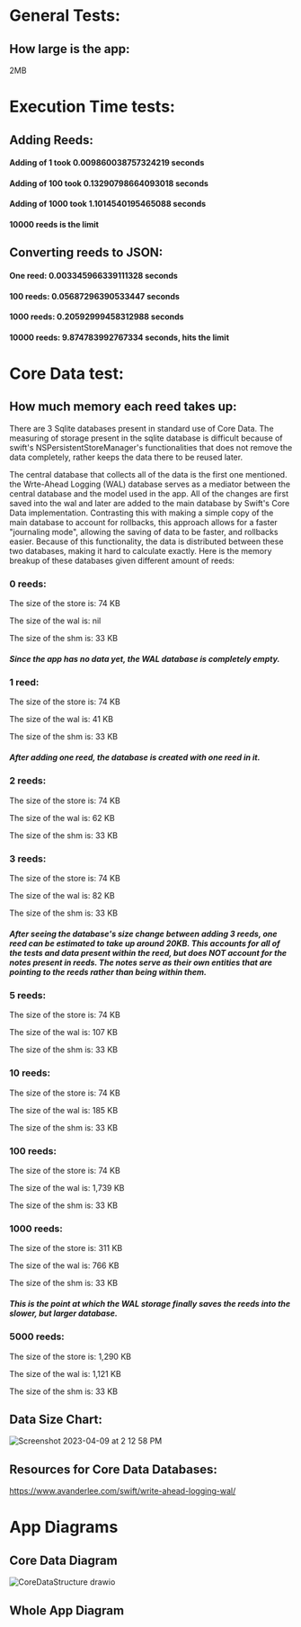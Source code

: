 # General Tests:

## How large is the app: 

2MB

# Execution Time tests:

## Adding Reeds:
#### Adding of 1 took 0.009860038757324219 seconds
#### Adding of 100 took 0.13290798664093018 seconds
#### Adding of 1000 took 1.1014540195465088 seconds
#### 10000 reeds is the limit

## Converting reeds to JSON:
#### One reed: 0.003345966339111328 seconds
#### 100 reeds: 0.05687296390533447 seconds
#### 1000 reeds:  0.20592999458312988 seconds
#### 10000 reeds: 9.874783992767334 seconds, hits the limit

# Core Data test:

## How much memory each reed takes up:
There are 3 Sqlite databases present in standard use of Core Data. The measuring of storage present in the sqlite database is difficult because of swift's NSPersistentStoreManager's functionalities that does not remove the data completely, rather keeps the data there to be reused later. 

The central database that collects all of the data is the first one mentioned. the Wrte-Ahead Logging (WAL) database serves as a mediator between the central database and the model used in the app. All of the changes are first saved into the wal and later are added to the main database by Swift's Core Data implementation. Contrasting this with making a simple copy of the main database to account for rollbacks, this approach allows for a faster "journaling mode", allowing the saving of data to be faster, and rollbacks easier. Because of this functionality, the data is distributed between these two databases, making it hard to calculate exactly. Here is the memory breakup of these databases given different amount of reeds:
### 0 reeds:
The size of the store is: 74 KB

The size of the wal is: nil

The size of the shm is: 33 KB

##### Since the app has no data yet, the WAL database is completely empty.
### 1 reed:
The size of the store is: 74 KB

The size of the wal is: 41 KB

The size of the shm is: 33 KB

##### After adding one reed, the database is created with one reed in it.
### 2 reeds:
The size of the store is: 74 KB

The size of the wal is: 62 KB

The size of the shm is: 33 KB

### 3 reeds:
The size of the store is: 74 KB

The size of the wal is: 82 KB

The size of the shm is: 33 KB

##### After seeing the database's size change between adding 3 reeds, one reed can be estimated to take up around 20KB. This accounts for all of the tests and data present within the reed, but does NOT account for the notes present in reeds. The notes serve as their own entities that are pointing to the reeds rather than being within them.
### 5 reeds:
The size of the store is: 74 KB

The size of the wal is: 107 KB

The size of the shm is: 33 KB

### 10 reeds:
The size of the store is: 74 KB

The size of the wal is: 185 KB

The size of the shm is: 33 KB

### 100 reeds:
The size of the store is: 74 KB

The size of the wal is: 1,739 KB

The size of the shm is: 33 KB

### 1000 reeds:
The size of the store is: 311 KB

The size of the wal is: 766 KB

The size of the shm is: 33 KB

##### This is the point at which the WAL storage finally saves the reeds into the slower, but larger database. 
### 5000 reeds:
The size of the store is: 1,290 KB

The size of the wal is: 1,121 KB

The size of the shm is: 33 KB

## Data Size Chart:
![Screenshot 2023-04-09 at 2 12 58 PM](https://user-images.githubusercontent.com/60623457/230789545-ad4d8581-b98a-44ff-9774-8bbd1f632ede.png)

## Resources for Core Data Databases:
https://www.avanderlee.com/swift/write-ahead-logging-wal/

# App Diagrams
## Core Data Diagram
![CoreDataStructure drawio](https://user-images.githubusercontent.com/60623457/232142840-bdb95e90-5f74-49b0-a3ad-b963326a22e5.svg)
## Whole App Diagram

